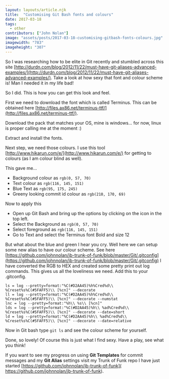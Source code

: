 ```yaml
---
layout: layouts/article.njk
title:  "Customising Git Bash fonts and colours"
date: 2017-03-18
tags: 
  - other
contributors: ["John Nolan"]
image: "assets/posts/2017-03-18-customising-gitbash-fonts-colours.jpg"
imagewidth: "783"
imageheight: "307"
---
```


So I was researching how to be elite in Git recently and stumbled across
 this site [http://durdn.com/blog/2012/11/22/must-have-git-aliases-advanced-examples/](http://durdn.com/blog/2012/11/22/must-have-git-aliases-advanced-examples/).
 Take a look at how sexy that font and colour scheme is! Man I needed
 it in my life bad!

So I did. This is how you can get this look and feel.

First we need to download the font which is called Terminus. This can be
 obtained here [http://files.ax86.net/terminus-ttf/](http://files.ax86.net/terminus-ttf/).

Download the pack that matches your OS, mine is windows... for now, linux is
 proper calling me at the moment :)

Extract and install the fonts.

Next step, we need those colours. I use this tool [http://www.hikarun.com/e/](http://www.hikarun.com/e/)
 for getting to colours (as I am colour blind as well).

This gave me...

* Background colour as ```rgb(0, 57, 70)```
* Text colour as ```rgb(116, 145, 151)```
* Blue Text as ```rgb(95, 175, 245)```
* Greeny looking commit id colour as ```rgb(210, 170, 69)```

Now to apply this

* Open up Git Bash and bring up the options by clicking on the icon in the top left.
* Select the Background as ```rgb(0, 57, 70)```
* Select foreground as ```rgb(116, 145, 151)```
* Go to Text and select the Terminus font Bold and size 12

But what about the blue and green I hear you cry. Well here we can
 setup some new alias to have our colour scheme. See
 here [https://github.com/johnnolan/jb-trunk-of-funk/blob/master/Git/.gitconfig](https://github.com/johnnolan/jb-trunk-of-funk/blob/master/Git/.gitconfig)
  I have converted the RGB to HEX and created some pretty print out log
  commands. This gives us all the loveliness we need. Add this to your
  .gitconfig.

```
ls = log --pretty=format:"%C(#D2AA45)%h%Cred%d\\ %Creset%s%C(#5FAFF5)\\ [%cn]" --decorate
ll = log --pretty=format:"%C(#D2AA45)%h%Cred%d\\ %Creset%s%C(#5FAFF5)\\ [%cn]" --decorate --numstat
lnc = log --pretty=format:"%h\\ %s\\ [%cn]"
lds = log --pretty=format:"%C(#D2AA45)%h\\ %ad%Cred%d\\ %Creset%s%C(#5FAFF5)\\ [%cn]" --decorate --date=short
ld = log --pretty=format:"%C(#D2AA45)%h\\ %ad%Cred%d\\ %Creset%s%C(#5FAFF5)\\ [%cn]" --decorate --date=relative
```

Now in Git bash type ```git ls``` and see the colour scheme for yourself.

Done, so lovely! Of course this is just what I find sexy. Have a play,
 see what you think!

If you want to see my progress on using **Git Templates** for commit
messages and my **Git Alias** settings visit my Trunk of Funk repo I have
just started [https://github.com/johnnolan/jb-trunk-of-funk]( https://github.com/johnnolan/jb-trunk-of-funk).
